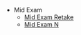 - Mid Exam
  - [Mid Exam  Retake ](mid-exam--retake-/README.md)
  - [Mid Exam N](mid-exam-n/README.md)